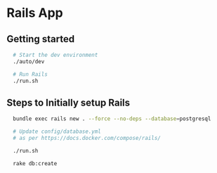 # Rails App


## Getting started

```bash
  # Start the dev environment
  ./auto/dev

  # Run Rails
  ./run.sh
```

## Steps to Initially setup Rails

```bash
  bundle exec rails new . --force --no-deps --database=postgresql

  # Update config/database.yml
  # as per https://docs.docker.com/compose/rails/

  ./run.sh

  rake db:create
```
